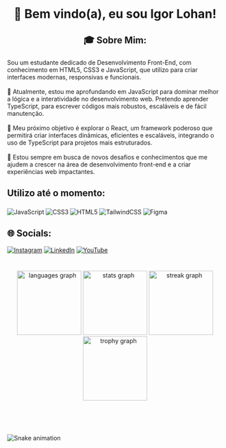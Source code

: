 <h1 align="center">👋 Bem vindo(a), eu sou Igor Lohan!</h1>

###

<p align="left"></p>

###

<h2 align="center">🎓 Sobre Mim:</h2>

###

<p align="left">Sou um estudante dedicado de Desenvolvimento Front-End, com conhecimento em HTML5, CSS3 e JavaScript, que utilizo para criar interfaces modernas, responsivas e funcionais.<br><br>📘 Atualmente, estou me aprofundando em JavaScript para dominar melhor a lógica e a interatividade no desenvolvimento web. Pretendo aprender TypeScript, para escrever códigos mais robustos, escaláveis e de fácil manutenção.<br><br>🚀 Meu próximo objetivo é explorar o React, um framework poderoso que permitirá criar interfaces dinâmicas, eficientes e escaláveis, integrando o uso de TypeScript para projetos mais estruturados.<br><br>🌱 Estou sempre em busca de novos desafios e conhecimentos que me ajudem a crescer na área de desenvolvimento front-end e a criar experiências web impactantes.</p>

###

<h2 align="left">Utilizo até o momento:</h2>

###

![JavaScript](https://img.shields.io/badge/javascript-%23323330.svg?style=for-the-badge&logo=javascript&logoColor=%23F7DF1E) ![CSS3](https://img.shields.io/badge/css3-%231572B6.svg?style=for-the-badge&logo=css3&logoColor=white) ![HTML5](https://img.shields.io/badge/html5-%23E34F26.svg?style=for-the-badge&logo=html5&logoColor=white) ![TailwindCSS](https://img.shields.io/badge/tailwindcss-%2338B2AC.svg?style=for-the-badge&logo=tailwind-css&logoColor=white) ![Figma](https://img.shields.io/badge/figma-%23F24E1E.svg?style=for-the-badge&logo=figma&logoColor=white)

###
<h2 align="left">🌐 Socials:</h2>

[![Instagram](https://img.shields.io/badge/Instagram-%23E4405F.svg?logo=Instagram&logoColor=white)](https://instagram.com/igor.lohan) [![LinkedIn](https://img.shields.io/badge/LinkedIn-%230077B5.svg?logo=linkedin&logoColor=white)](https://linkedin.com/in/igorlohan) [![YouTube](https://img.shields.io/badge/YouTube-%23FF0000.svg?logo=YouTube&logoColor=white)](https://youtube.com/@IgorLohan) 

###

<br clear="both">

<div align="center">
  <img src="https://github-readme-stats.vercel.app/api/top-langs?username=IgorLohanX&locale=en&hide_title=false&layout=compact&card_width=320&langs_count=5&theme=dracula&hide_border=false&order=2" height="150" alt="languages graph"  />
  <img src="https://github-readme-stats.vercel.app/api?username=IgorLohanX&hide_title=false&hide_rank=false&show_icons=true&include_all_commits=true&count_private=true&disable_animations=false&theme=dracula&locale=en&hide_border=false&order=1" height="150" alt="stats graph"  />
  <img src="https://streak-stats.demolab.com?user=IgorLohanX&locale=en&mode=daily&theme=dracula&hide_border=false&border_radius=5&order=3" height="150" alt="streak graph"  />
  <img src="https://github-profile-trophy.vercel.app?username=IgorLohanX&theme=dracula&column=-1&row=1&margin-w=8&margin-h=8&no-bg=false&no-frame=false&order=4" height="150" alt="trophy graph"  />
</div>

###

<br clear="both">

<p align="left"></p>

###

<br clear="both">

<img src="https://raw.githubusercontent.com/IgorLohanX/IgorLohanX/output/snake.svg" alt="Snake animation" />

###
